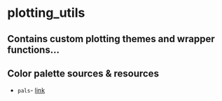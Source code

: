 # plotting_utils
## Contains custom plotting themes and wrapper functions...


## Color palette sources & resources
- `pals`- [link](https://cran.r-project.org/web/packages/pals/vignettes/pals_examples.html)
